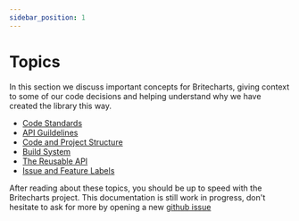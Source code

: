 ```yaml
---
sidebar_position: 1
---
```


# Topics

In this section we discuss important concepts for Britecharts, giving context to some of our code decisions and helping understand why we have created the library this way.

-   [Code Standards][codestandards]
-   [API Guildelines][apiguidelines]
-   [Code and Project Structure][codestructure]
-   [Build System][buildsystem]
-   [The Reusable API][reusableapi]
-   [Issue and Feature Labels][githublabels]

After reading about these topics, you should be up to speed with the Britecharts project. This documentation is still work in progress, don't hesitate to ask for more by opening a new [github issue](https://github.com/britecharts/britecharts/issues)

[codestandards]: ./code-standards.md
[apiguidelines]: ./api-guidelines.md
[codestructure]: ./code-structure.md
[reusableapi]: ./reusable-api.md
[githublabels]: ./github-labels.md
[buildsystem]: ./build-system.md

